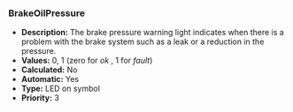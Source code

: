 ### BrakeOilPressure

- **Description:** The brake pressure warning light indicates when there is a
problem with the brake system such as a leak or a reduction in the pressure.
- **Values:** 0, 1 (zero for *ok* , 1 for *fault*)
- **Calculated:** No
- **Automatic:** Yes
- **Type:** LED on symbol
- **Priority:** 3
